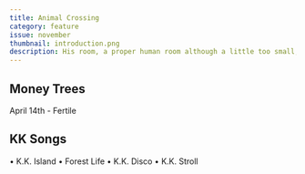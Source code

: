 ```yaml
---
title: Animal Crossing
category: feature
issue: november
thumbnail: introduction.png
description: His room, a proper human room although a little too small, lay peacefully between its four familiar walls. A collection of textile samples lay spread out on the table - Samsa was a travelling salesman - and above it there hung a picture that he had recently cut out of an illustrated magazine and housed in a nice, gilded frame.
---
```


## Money Trees
April 14th - Fertile

## KK Songs
• K.K. Island
• Forest Life
• K.K. Disco
• K.K. Stroll